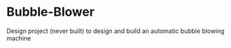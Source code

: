 # Bubble-Blower
Design project (never built) to design and build an automatic bubble blowing machine
